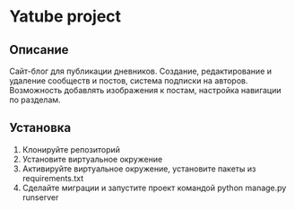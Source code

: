 # Yatube project

## Описание
Сайт-блог для публикации дневников.
Создание, редактирование и удаление сообществ и постов, система подписки на авторов. Возможность добавлять изображения к постам, настройка навигации по разделам.

## Установка

1. Клонируйте репозиторий
2. Установите виртуальное окружение
3. Активируйте виртуальное окружение, установите пакеты из requirements.txt
4. Сделайте миграции и запустите проект командой python manage.py runserver
